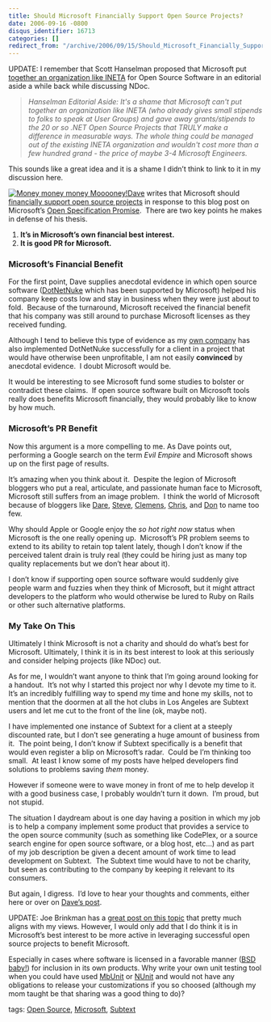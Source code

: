 ```yaml
---
title: Should Microsoft Financially Support Open Source Projects?
date: 2006-09-16 -0800
disqus_identifier: 16713
categories: []
redirect_from: "/archive/2006/09/15/Should_Microsoft_Financially_Support_Open_Source_Projects.aspx/"
---
```


UPDATE: I remember that Scott Hanselman proposed that Microsoft put
[together an organization like
INETA](http://www.hanselman.com/blog/SandcastleMicrosoftCTPOfAHelpCHMFileGeneratorOnTheTailsOfTheDeathOfNDoc.aspx)
for Open Source Software in an editorial aside a while back while
discussing NDoc.

> *Hanselman Editorial Aside: It's a shame that Microsoft can't put
> together an organization like INETA (who already gives small stipends
> to folks to speak at User Groups) and gave away grants/stipends to the
> 20 or so .NET Open Source Projects that TRULY make a difference in
> measurable ways. The whole thing could be managed out of the existing
> INETA organization and wouldn't cost more than a few hundred grand -
> the price of maybe 3-4 Microsoft Engineers.*

This sounds like a great idea and it is a shame I didn’t think to link
to it in my discussion here.

[![Money money money
Mooooney!](https://haacked.com/images/haacked_com/WindowsLiveWriter/ShouldMicrosoftFinanciallySupportOpenSou_EC91/593207_dollars_2_thumb2.jpg)](https://haacked.com/images/haacked_com/WindowsLiveWriter/ShouldMicrosoftFinanciallySupportOpenSou_EC91/593207_dollars_24.jpg)[Dave](http://blog.davestechshop.net/)
writes that Microsoft should [financially support open source
projects](http://blog.davestechshop.net/archive/2006/09/16/MicrosoftShouldSupportOpenSource.aspx?Pending=true)
in response to this blog post on Microsoft’s [Open Specification
Promise](http://blogs.msdn.com/jasonmatusow/archive/2006/09/12/751367.aspx). 
There are two key points he makes in defense of his thesis.

1.  **It’s in Microsoft’s own financial best interest.**
2.  **It is good PR for Microsoft.**

### Microsoft’s Financial Benefit

For the first point, Dave supplies anecdotal evidence in which open
source software ([DotNetNuke](http://dotnetnuke.com/) which has
been supported by Microsoft) helped his company keep costs low and stay
in business when they were just about to fold.  Because of the
turnaround, Microsoft received the financial benefit that his company
was still around to purchase Microsoft licenses as they received
funding.

Although I tend to believe this type of evidence as my [own
company](http://veloc-it.com/) has also implemented DotNetNuke
successfully for a client in a project that would have otherwise been
unprofitable, I am not easily **convinced** by anecdotal evidence.  I
doubt Microsoft would be.

It would be interesting to see Microsoft fund some studies to bolster or
contradict these claims.  If open source software built on Microsoft
tools really does benefits Microsoft financially, they would probably
like to know by how much.

### Microsoft’s PR Benefit

Now this argument is a more compelling to me. As Dave points out,
performing a Google search on the term *Evil Empire* and Microsoft shows
up on the first page of results.

It’s amazing when you think about it.  Despite the legion of Microsoft
bloggers who put a real, articulate, and passionate human face to
Microsoft, Microsoft still suffers from an image problem.  I think the
world of Microsoft because of bloggers like
[Dare](http://www.25hoursaday.com/weblog/),
[Steve](http://hyperthink.net/blog/),
[Clemens](http://staff.newtelligence.net/clemensv/),
[Chris](http://www.sellsbrothers.com/), and
[Don](http://pluralsight.com/blogs/dbox/) to name too few.

Why should Apple or Google enjoy the *so hot right now* status when
Microsoft is the one really opening up.  Microsoft’s PR problem seems to
extend to its ability to retain top talent lately, though I don’t know
if the perceived talent drain is truly real (they could be hiring just
as many top quality replacements but we don’t hear about it).

I don’t know if supporting open source software would suddenly give
people warm and fuzzies when they think of Microsoft, but it might
attract developers to the platform who would otherwise be lured to Ruby
on Rails or other such alternative platforms.

### My Take On This

Ultimately I think Microsoft is not a charity and should do what’s best
for Microsoft. Ultimately, I think it is in its best interest to look at
this seriously and consider helping projects (like NDoc) out.

As for me, I wouldn’t want anyone to think that I’m going around looking
for a handout.  It’s not why I started this project nor why I devote my
time to it. It’s an incredibly fulfilling way to spend my time and hone
my skills, not to mention that the doormen at all the hot clubs in Los
Angeles are Subtext users and let me cut to the front of the line (ok,
maybe not).

I have implemented one instance of Subtext for a client at a steeply
discounted rate, but I don’t see generating a huge amount of business
from it.  The point being, I don’t know if Subtext specifically is a
benefit that would even register a blip on Microsoft’s radar.  Could be
I’m thinking too small.  At least I know some of my posts have helped
developers find solutions to problems saving *them* money.

However if someone were to wave money in front of me to help develop it
with a good business case, I probably wouldn’t turn it down.  I’m proud,
but not stupid.

The situation I daydream about is one day having a position in which my
job is to help a company implement some product that provides a service
to the open source community (such as something like CodePlex, or a
source search engine for open source software, or a blog host, etc...)
and as part of my job description be given a decent amount of work time
to lead development on Subtext.  The Subtext time would have to not be
charity, but seen as contributing to the company by keeping it relevant
to its consumers.

But again, I digress.  I’d love to hear your thoughts and comments,
either here or over on [Dave’s
post](http://blog.davestechshop.net/archive/2006/09/16/MicrosoftShouldSupportOpenSource.aspx?Pending=true).

UPDATE: Joe Brinkman has a [great post on this
topic](http://dotnetnuke.com/Community/Blogs/tabid/825/EntryID/1129/Default.aspx)
that pretty much aligns with my views. However, I would only add that I
do think it is in Microsoft’s best interest to be more active
in leveraging successful open source projects to benefit Microsoft.

Especially in cases where software is licensed in a favorable manner
([BSD baby!](http://www.opensource.org/licenses/bsd-license.php)) for
inclusion in its own products. Why write your own unit testing tool when
you could have used [MbUnit](http://mbunit.com/) or
[NUnit](http://nunit.com/) and would not have any obligations to release
your customizations if you so choosed (although my mom taught be that
sharing was a good thing to do)?

tags: [Open Source](http://technorati.com/tag/Open+Source),
[Microsoft](http://technorati.com/tag/Microsoft),
[Subtext](http://technorati.com/tag/Subtext)

